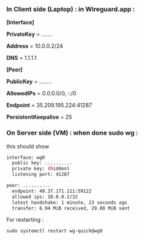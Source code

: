 
### In Client side (Laptop) : in Wireguard.app :
**[Interface]**

**PrivateKey** = .......

**Address** = 10.0.0.2/24

**DNS** = 1.1.1.1


**[Peer]**

**PublicKey** = ........

**AllowedIPs** = 0.0.0.0/0, ::/0

**Endpoint** = 35.209.195.224:41287

**PersistentKeepalive** = 25


### On Server side (VM) : when done sudo wg :
this should show 
```sh
interface: wg0
  public key: ..........
  private key: (hidden)
  listening port: 41287

peer: ..........
  endpoint: 49.37.171.111:59122
  allowed ips: 10.0.0.2/32
  latest handshake: 1 minute, 23 seconds ago
  transfer: 6.94 MiB received, 29.88 MiB sent
```

For restarting :
```shell
sudo systemctl restart wg-quick@wg0
```




